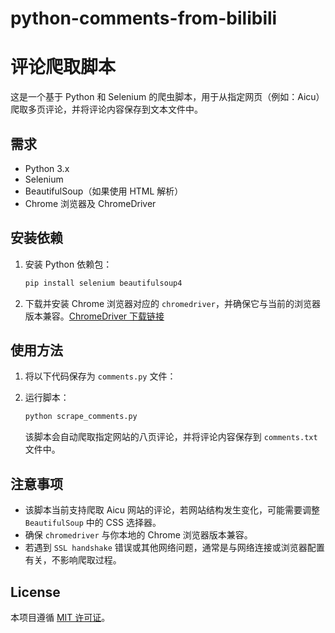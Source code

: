 # python-comments-from-bilibili
# 评论爬取脚本
这是一个基于 Python 和 Selenium 的爬虫脚本，用于从指定网页（例如：Aicu）爬取多页评论，并将评论内容保存到文本文件中。

## 需求
- Python 3.x
- Selenium
- BeautifulSoup（如果使用 HTML 解析）
- Chrome 浏览器及 ChromeDriver

## 安装依赖

1. 安装 Python 依赖包：
   ```bash
   pip install selenium beautifulsoup4
   ```

2. 下载并安装 Chrome 浏览器对应的 `chromedriver`，并确保它与当前的浏览器版本兼容。[ChromeDriver 下载链接](https://sites.google.com/a/chromium.org/chromedriver/)

## 使用方法

1. 将以下代码保存为 `comments.py` 文件：


2. 运行脚本：
   ```bash
   python scrape_comments.py
   ```

   该脚本会自动爬取指定网站的八页评论，并将评论内容保存到 `comments.txt` 文件中。

## 注意事项

- 该脚本当前支持爬取 Aicu 网站的评论，若网站结构发生变化，可能需要调整 `BeautifulSoup` 中的 CSS 选择器。
- 确保 `chromedriver` 与你本地的 Chrome 浏览器版本兼容。
- 若遇到 `SSL handshake` 错误或其他网络问题，通常是与网络连接或浏览器配置有关，不影响爬取过程。

## License

本项目遵循 [MIT 许可证](https://opensource.org/licenses/MIT)。
```
